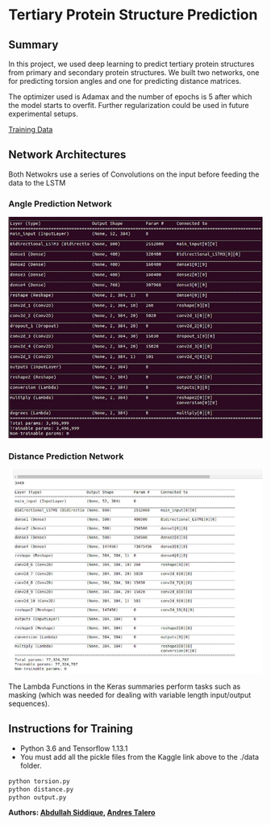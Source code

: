# Tertiary Protein Structure Prediction

## Summary
In this project, we used deep learning to predict tertiary protein structures from primary and secondary protein structures. We built two networks, one for predicting torsion angles and one for predicting distance matrices.

The optimizer used is Adamax and the number of epochs is 5 after which the model starts to overfit. Further regularization could be used in future experimental setups.

[Training Data](https://www.kaggle.com/c/cu-deep-learning-spring19-hw2/data)

## Network Architectures
Both Netwokrs use a series of Convolutions on the input before feeding the data to the LSTM 
### Angle Prediction Network
![alt text](https://github.com/atalero/protein_prediction/blob/master/angle_network.png)
### Distance Prediction Network
![alt text](https://github.com/atalero/protein_prediction/blob/master/distance_network.png)

The Lambda Functions in the Keras summaries perform tasks such as masking (which was needed for dealing with variable length input/output sequences).

## Instructions for Training
* Python 3.6 and Tensorflow 1.13.1
* You must add all the pickle files from the Kaggle link above to the ./data folder.

```
python torsion.py
python distance.py
python output.py
```

**Authors: [Abdullah Siddique](https://github.com/s-abdullah), [Andres Talero](https://github.com/atalero)**
